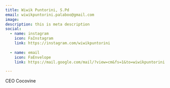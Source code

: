 ```yaml
---
title: Wiwik Puntorini, S.Pd
email: wiwikpuntorini.palaboo@gmail.com
image: 
description: this is meta description
social:
  - name: instagram
    icon: FaInstagram
    link: https://instagram.com/wiwikpuntorini
    
  - name: email
    icon: FaEnvelope
    link: https://mail.google.com/mail/?view=cm&fs=1&to=wiwikpuntorini.palaboo@gmail.com

---
```


CEO Cocovine